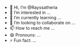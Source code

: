 - 👋 Hi, I’m @Rayssatheria
- 👀 I’m interested in ...
- 🌱 I’m currently learning ...
- 💞️ I’m looking to collaborate on ...
- 📫 How to reach me ...
- 😄 Pronouns: ...
- ⚡ Fun fact: ...

<!---
Rayssatheria/Rayssatheria is a ✨ special ✨ repository because its `README.md` (this file) appears on your GitHub profile.
You can click the Preview link to take a look at your changes.
--->
